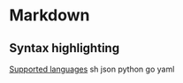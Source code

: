 # Markdown
## Syntax highlighting
[Supported languages](https://support.codebasehq.com/articles/tips-tricks/syntax-highlighting-in-markdown)
sh
json
python
go
yaml